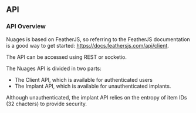 ## API

### API Overview

Nuages is based on FeatherJS, so referring to the FeatherJS documentation is a good way to get started: https://docs.feathersjs.com/api/client.

The API can be accessed using REST or socketio.

The Nuages API is divided in two parts: 
 * The Client API, which is available for authenticated users
 * The Implant API, which is available for unauthenticated implants. 

Although unauthenticated, the implant API relies on the entropy of item IDs (32 chacters) to provide security.
